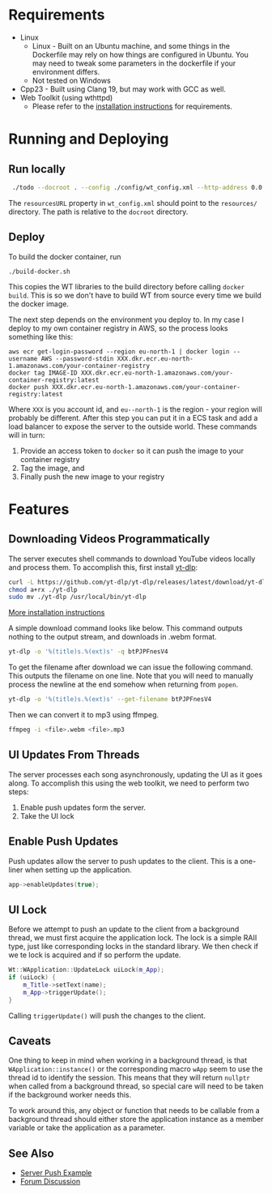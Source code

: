 # Requirements

- Linux
    - Linux - Built on an Ubuntu machine, and some things in the Dockerfile may rely on how things are configured in Ubuntu. You may need to tweak some parameters in the dockerfile if your environment differs.
    - Not tested on Windows
- Cpp23 - Built using Clang 19, but may work with GCC as well. 
- Web Toolkit (using wthttpd)
    - Please refer to the [installation instructions](https://www.webtoolkit.eu/wt/doc/reference/html/InstallationUnix.html) for requirements. 

# Running and Deploying

## Run locally

```bash
 ./todo --docroot . --config ./config/wt_config.xml --http-address 0.0.0.0 --http-port 9090
```

The `resourcesURL` property in `wt_config.xml` should point to the `resources/` directory. The path is relative to the `docroot` directory.

## Deploy

To build the docker container, run 

```shell
./build-docker.sh
```

This copies the WT libraries to the build directory before calling `docker build`. This is so we don't have to build WT from source every time we build the docker image.

The next step depends on the environment you deploy to. In my case I deploy to my own container registry in AWS, so the process looks something like this:

```shell
aws ecr get-login-password --region eu-north-1 | docker login --username AWS --password-stdin XXX.dkr.ecr.eu-north-1.amazonaws.com/your-container-registry
docker tag IMAGE-ID XXX.dkr.ecr.eu-north-1.amazonaws.com/your-container-registry:latest
docker push XXX.dkr.ecr.eu-north-1.amazonaws.com/your-container-registry:latest
```

Where `XXX` is you account id, and `eu--north-1` is the region - your region will probably be different. After this step you can put it in a ECS task and add a load balancer to expose the server to the outside world. These commands will in turn:

1. Provide an access token to `docker` so it can push the image to your container registry
2. Tag the image, and
3. Finally push the new image to your registry

# Features

## Downloading Videos Programmatically

The server executes shell commands to download YouTube videos locally and process them. To accomplish this, first install [yt-dlp](https://github.com/yt-dlp/yt-dlp):

```bash
curl -L https://github.com/yt-dlp/yt-dlp/releases/latest/download/yt-dlp -o ./yt-dlp
chmod a+rx ./yt-dlp
sudo mv ./yt-dlp /usr/local/bin/yt-dlp
```

[More installation instructions](https://github.com/yt-dlp/yt-dlp/wiki/Installation)

A simple download command looks like below. This command outputs nothing to the output stream, and downloads in .webm format.

```bash
yt-dlp -o '%(title)s.%(ext)s' -q btPJPFnesV4
```

To get the filename after download we can issue the following command. This outputs the filename on one line. Note that you will need to manually process the newline at the end somehow when returning from `popen`.

```bash
yt-dlp -o '%(title)s.%(ext)s' --get-filename btPJPFnesV4
```

Then we can convert it to mp3 using ffmpeg.

```bash
ffmpeg -i <file>.webm <file>.mp3
```

## UI Updates From Threads

The server processes each song asynchronously, updating the UI as it goes along. To accomplish this using the web toolkit, we need to perform two steps:

1. Enable push updates form the server.
2. Take the UI lock

## Enable Push Updates

Push updates allow the server to push updates to the client. This is a one-liner when setting up the application. 

```c++
app->enableUpdates(true);
```

## UI Lock

Before we attempt to push an update to the client from a background thread, we must first acquire the application lock. The lock is a simple RAII type, just like corresponding locks in the standard library. We then check if we te lock is acquired and if so perform the update.

```c++
Wt::WApplication::UpdateLock uiLock(m_App);
if (uiLock) {
    m_Title->setText(name);
    m_App->triggerUpdate();
}
```

Calling `triggerUpdate()` will push the changes to the client.

## Caveats

One thing to keep in mind when working in a background thread, is that `WApplication::instance()` or the corresponding macro `wApp` seem to use the thread id to identify the session. This means that they will return `nullptr` when called from a background thread, so special care will need to be taken if the background worker needs this.

To work around this, any object or function that needs to be callable from a background thread should either store the application instance as a member variable or take the application as a parameter.

## See Also

- [Server Push Example](https://github.com/emweb/wt/blob/master/examples/feature/serverpush/ServerPush.C)
- [Forum Discussion](https://redmine.emweb.be/boards/2/topics/12601)